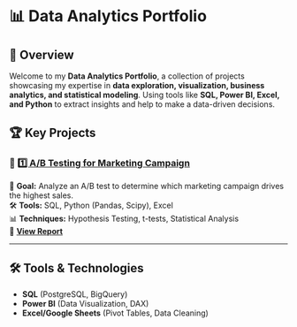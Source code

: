 # 📊 Data Analytics Portfolio

## 📌 Overview
Welcome to my **Data Analytics Portfolio**, a collection of projects showcasing my expertise in **data exploration, visualization, business analytics, and statistical modeling**. Using tools like **SQL, Power BI, Excel, and Python** to extract insights and help to make a data-driven decisions.

## 🏆 Key Projects
### 🔹 [1️⃣ A/B Testing for Marketing Campaign](./AB%20Testing%20for%20Marketing%20Campaign/)
📌 **Goal:** Analyze an A/B test to determine which marketing campaign drives the highest sales.  
🛠️ **Tools:** SQL, Python (Pandas, Scipy), Excel  
📊 **Techniques:** Hypothesis Testing, t-tests, Statistical Analysis  
📄 **[View Report](https://docs.google.com/document/d/1mHfmzDUe9CPkNIu_9Mv2IPHv8mADZmR1ohPyskBkMjI/edit?tab=t.0#heading=h.e4ik95k7ax8g)**  


---

## 🛠️ Tools & Technologies
- **SQL** (PostgreSQL, BigQuery)  
- **Power BI** (Data Visualization, DAX)  
- **Excel/Google Sheets** (Pivot Tables, Data Cleaning) 
